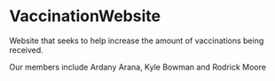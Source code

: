 # VaccinationWebsite
Website that seeks to help increase the amount of vaccinations being received.

Our members include Ardany Arana, Kyle Bowman and Rodrick Moore
